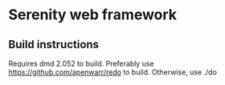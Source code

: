 # Serenity web framework

## Build instructions

Requires dmd 2.052 to build.
Preferably use https://github.com/apenwarr/redo to build.
Otherwise, use ./do

